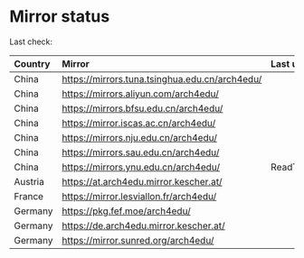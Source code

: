 <script src="./time.js"></script>
# Mirror status
Last check: <script type="text/javascript">localize(1684398066.350716);</script>

|Country|Mirror|Last update|
|:------|:-----|:----------|
|China|https://mirrors.tuna.tsinghua.edu.cn/arch4edu/|<script type="text/javascript">localize(1684348173);</script>|
|China|https://mirrors.aliyun.com/arch4edu/|<script type="text/javascript">localize(1684305011);</script>|
|China|https://mirrors.bfsu.edu.cn/arch4edu/|<script type="text/javascript">localize(1684348173);</script>|
|China|https://mirror.iscas.ac.cn/arch4edu/|<script type="text/javascript">localize(1684348173);</script>|
|China|https://mirrors.nju.edu.cn/arch4edu/|<script type="text/javascript">localize(1684348173);</script>|
|China|https://mirrors.sau.edu.cn/arch4edu/|<script type="text/javascript">localize(1673850842);</script>|
|China|https://mirrors.ynu.edu.cn/arch4edu/|ReadTimeout|
|Austria|https://at.arch4edu.mirror.kescher.at/|<script type="text/javascript">localize(1684348173);</script>|
|France|https://mirror.lesviallon.fr/arch4edu/|<script type="text/javascript">localize(1684348173);</script>|
|Germany|https://pkg.fef.moe/arch4edu/|<script type="text/javascript">localize(1684348173);</script>|
|Germany|https://de.arch4edu.mirror.kescher.at/|<script type="text/javascript">localize(1684348173);</script>|
|Germany|https://mirror.sunred.org/arch4edu/|<script type="text/javascript">localize(1684348173);</script>|

<script src="./tablefilter/tablefilter.js"></script>
<script src="./table.js"></script>